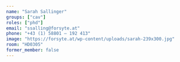 ```yaml
---
name: "Sarah Sallinger"
groups: ["cav"]
roles: ["phd"]
email: "ssalling@forsyte.at"
phone: "+43 (1) 58801 – 192 413"
image: "https://forsyte.at/wp-content/uploads/sarah-239x300.jpg"
room: "HD0305"
former_member: false
---
```


<!--
Your custom content goes here.
-->